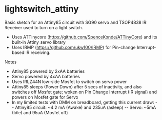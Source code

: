 # lightswitch_attiny
Basic sketch for an Attiny85 circuit with SG90 servo and TSOP4838 IR Receiver used to turn on a light switch.
 * Uses ATTinycore (https://github.com/SpenceKonde/ATTinyCore) and its built-in Attiny_servo library
 * Uses IRMP (https://github.com/ukw100/IRMP) for Pin-change Interrupt-based IR receiving.
 
Notes
 - Attiny85 powered by 2xAA batteries
 - Servo powered by 4xAA batteries
 - Uses IRLZ44N low-side Mosfet to switch on servo power
 - Attiny85 sleeps (Power Down) after 5 secs of inactivity, and also switches off Mosfet gate; woken on Pin Change Interrupt (IR signal) and powers on Mosfet gate for Servo
 - In my limited tests with DMM on breadboard, getting this current draw:
  -- Attiny85 circuit: ~4.2 mA (Awake) and 235uA (asleep) 
  -- Servo: ~5mA (Idle) and 95uA (Mosfet off)
